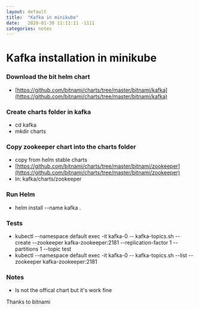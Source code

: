 ```yaml
---
layout: default
title:  "Kafka in minikube"
date:   2020-01-30 11:11:11 -1111
categories: notes
---
```

# Kafka installation in minikube

### Download the bit helm chart
- [https://github.com/bitnami/charts/tree/master/bitnami/kafka](https://github.com/bitnami/charts/tree/master/bitnami/kafka)

### Create charts folder in kafka
- cd kafka
- mkdir charts

### Copy zookeeper chart into the charts folder
- copy from helm stable charts
- [https://github.com/bitnami/charts/tree/master/bitnami/zookeeper](https://github.com/bitnami/charts/tree/master/bitnami/zookeeper)
- In: kafka/charts/zookeeper

### Run Helm
- helm install --name kafka .

### Tests
- kubectl --namespace default exec -it kafka-0 -- kafka-topics.sh --create --zookeeper kafka-zookeeper:2181 --replication-factor 1 --partitions 1 --topic test
- kubectl --namespace default exec -it kafka-0 -- kafka-topics.sh --list --zookeeper kafka-zookeeper:2181

### Notes
- Is not the offical chart but it's work fine

Thanks to bitnami